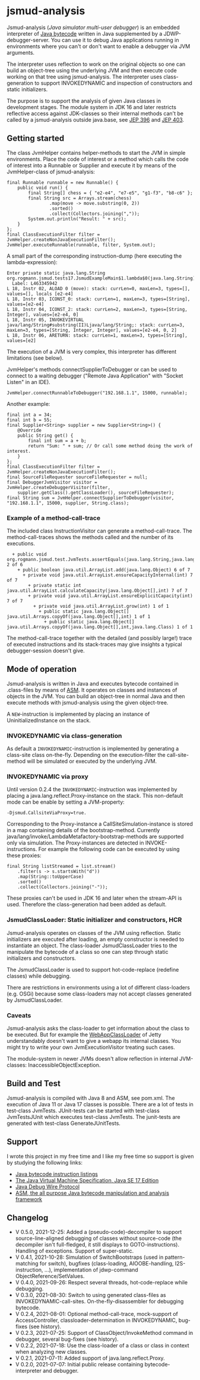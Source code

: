 # jsmud-analysis

Jsmud-analysis (_Java simulator multi-user debugger_) is an embedded interpreter of [Java bytecode](https://en.wikipedia.org/wiki/Java_bytecode) written in Java supplemented by a JDWP-debugger-server. You can use it to debug Java applications running in environments where you can't or don't want to enable a debugger via JVM arguments.

The interpreter uses reflection to work on the original objects so one can build an object-tree using the underlying JVM and then execute code working on that tree using jsmud-analysis. The interpreter uses class-generation to support INVOKEDYNAMIC and inspection of constructors and static initializers.

The purpose is to support the analysis of given Java classes in development stages. The module system in JDK 16 and later restricts reflective access against JDK-classes so their internal methods can't be called by a jsmud-analysis outside java.base, see [JEP 396](https://openjdk.java.net/jeps/396) and [JEP 403](https://openjdk.java.net/jeps/403).

## Getting started

The class JvmHelper contains helper-methods to start the JVM in simple environments. Place the code of interest or a method which calls the code of interest into a Runnable or Supplier and execute it by means of the JvmHelper-class of jsmud-analysis:

    final Runnable runnable = new Runnable() {
        public void run() {
            final String[] chess = { "e2-e4", "e7-e5", "g1-f3", "b8-c6" };
            final String src = Arrays.stream(chess)
                    .map(move -> move.substring(0, 2))
                    .sorted()
                    .collect(Collectors.joining(","));
            System.out.println("Result: " + src);
        }
    };
    final ClassExecutionFilter filter = JvmHelper.createNonJavaExecutionFilter();
    JvmHelper.executeRunnable(runnable, filter, System.out);

A small part of the corresponding instruction-dump (here executing the lambda-expression):

    Enter private static java.lang.String org.rogmann.jsmud.tests17.JsmudExampleMain$1.lambda$0(java.lang.String)
      Label: L463345942
    L 18, Instr 02, ALOAD 0 (move): stack: currLen=0, maxLen=3, types=[], values=[], locals [e2-e4]
    L 18, Instr 03, ICONST_0: stack: currLen=1, maxLen=3, types=[String], values=[e2-e4]
    L 18, Instr 04, ICONST_2: stack: currLen=2, maxLen=3, types=[String, Integer], values=[e2-e4, 0]
    L 18, Instr 05, INVOKEVIRTUAL java/lang/String#substring(II)Ljava/lang/String;: stack: currLen=3, maxLen=3, types=[String, Integer, Integer], values=[e2-e4, 0, 2]
    L 18, Instr 06, ARETURN: stack: currLen=1, maxLen=3, types=[String], values=[e2]

The execution of a JVM is very complex, this interpreter has different limitations (see below).

JvmHelper's methods connectSupplierToDebugger or can be used to connect to a waiting debugger ("Remote Java Application" with "Socket Listen" in an IDE).

    JvmHelper.connectRunnableToDebugger("192.168.1.1", 15000, runnable);

Another example:

    final int a = 34;
    final int b = 55;
    final Supplier<String> supplier = new Supplier<String>() {
        @Override
        public String get() {
            final int sum = a + b;
            return "Sum: " + sum; // Or call some method doing the work of interest.
        }
    };
    final ClassExecutionFilter filter = JvmHelper.createNonJavaExecutionFilter();
    final SourceFileRequester sourceFileRequester = null;
    final DebuggerJvmVisitor visitor = JvmHelper.createDebuggerVisitor(filter,
        supplier.getClass().getClassLoader(), sourceFileRequester);
    final String sum = JvmHelper.connectSupplierToDebugger(visitor, "192.168.1.1", 15000, supplier, String.class);

### Example of a method-call-trace
The included class InstructionVisitor can generate a method-call-trace. The method-call-traces shows the methods called and the number of its executions.

      + public void org.rogmann.jsmud.test.JvmTests.assertEquals(java.lang.String,java.lang.Object,java.lang.Object) 2 of 6
        + public boolean java.util.ArrayList.add(java.lang.Object) 6 of 7
          + private void java.util.ArrayList.ensureCapacityInternal(int) 7 of 7
            + private static int java.util.ArrayList.calculateCapacity(java.lang.Object[],int) 7 of 7
            + private void java.util.ArrayList.ensureExplicitCapacity(int) 7 of 7
              + private void java.util.ArrayList.grow(int) 1 of 1
                + public static java.lang.Object[] java.util.Arrays.copyOf(java.lang.Object[],int) 1 of 1
                  + public static java.lang.Object[] java.util.Arrays.copyOf(java.lang.Object[],int,java.lang.Class) 1 of 1

The method-call-trace together with the detailed (and possibly large!) trace of executed instructions and its stack-traces may give insights a typical debugger-session doesn't give.

## Mode of operation
Jsmud-analysis is written in Java and executes bytecode contained in .class-files by means of [ASM](https://asm.ow2.io/). It operates on classes and instances of objects in the JVM. You can build an object-tree in normal Java and then execute methods with jsmud-analysis using the given object-tree. 

A `NEW`-instruction is implemented by placing an instance of UninitializedInstance on the stack.

### INVOKEDYNAMIC via class-generation
As default a `INVOKEDYNAMIC`-instruction is implemented by generating a class-site class on-the-fly. Depending on the execution-filter the call-site-method will be simulated or executed by the underlying JVM.

### INVOKEDYNAMIC via proxy
Until version 0.2.4 the `INVOKEDYNAMIC`-instruction was implemented by placing a java.lang.reflect.Proxy-instance on the stack. This non-default mode can be enable by setting a JVM-property:

    -Djsmud.CallsiteViaProxy=true.

Corresponding to the Proxy-instance a CallSiteSimulation-instance is stored in a map containing details of the bootstrap-method. Currently java/lang/invoke/LambdaMetafactory-bootstrap-methods are supported only via simulation. The Proxy-instances are detected in INVOKE-instructions. For example the following code can be executed by using these proxies:

    final String listStreamed = list.stream()
    	.filter(s -> s.startsWith("d"))
    	.map(String::toUpperCase)
    	.sorted()
    	.collect(Collectors.joining("-"));

These proxies can't be used in JDK 16 and later when the stream-API is used. Therefore the class-generation had been added as default.

### JsmudClassLoader: Static initializer and constructors, HCR
Jsmud-analysis operates on classes of the JVM using reflection. Static initializers are executed after loading, an empty constructor is needed to instantiate an object. The class-loader JsmudClassLoader tries to the manipulate the bytecode of a class so one can step through static initializers and constructors. 

The JsmudClassLoader is used to support hot-code-replace (redefine classes) while debugging.

There are restrictions in environments using a lot of different class-loaders (e.g. OSGi) because some class-loaders may not accept classes generated by JsmudClassLoader.

### Caveats
Jsmud-analysis asks the class-loader to get information about the class to be executed. But for example the [WebAppClassLoader](https://github.com/eclipse/jetty.project/blob/jetty-9.4.42.v20210604/jetty-webapp/src/main/java/org/eclipse/jetty/webapp/WebAppClassLoader.java) of Jetty understandably doesn't want to give a webapp its internal classes. You might try to write your own JvmExecutionVisitor treating such cases.

The module-system in newer JVMs doesn't allow reflection in internal JVM-classes: InaccessibleObjectException.

## Build and Test
Jsmud-analysis is compiled with Java 8 and ASM, see pom.xml. The execution of Java 11 or Java 17 classes is possible. There are a lot of tests in test-class JvmTests. JUnit-tests can be started with test-class JvmTestsJUnit which executes test-class JvmTests. The junit-tests are generated with test-class GenerateJUnitTests.

## Support
I wrote this project in my free time and I like my free time so support is given by studying the following links: 
 * [Java bytecode instruction listings](https://en.wikipedia.org/wiki/Java_bytecode_instruction_listings)
 * [The Java Virtual Machine Specification, Java SE 17 Edition](https://docs.oracle.com/javase/specs/jvms/se17/html/index.html)
 * [Java Debug Wire Protocol](https://docs.oracle.com/javase/8/docs/technotes/guides/jpda/jdwp-spec.html)
 * [ASM, the all purpose Java bytecode manipulation and analysis framework](https://asm.ow2.io/)

## Changelog
 * V 0.5.0, 2021-12-25: Added a (pseudo-code)-decompiler to support source-line-aligned debugging of classes without source-code (the decompiler isn't full-fledged, it still displays to GOTO-instructions). Handling of exceptions. Support of super-static.
 * V 0.4.1, 2021-10-28: Simulation of SwitchBootstraps (used in pattern-matching for switch), bugfixes (class-loading, AIOOBE-handling, I2S-instruction, ...), implementation of jdwp-command ObjectReference/SetValues.
 * V 0.4.0, 2021-09-26: Respect several threads, hot-code-replace while debugging.
 * V 0.3.0, 2021-08-30: Switch to using generated class-files as INVOKEDYNAMIC-call-sites. On-the-fly-disassembler for debugging bytecode.
 * V 0.2.4, 2021-08-01: Optional method-call-trace, mock-support of AccessController, classloader-determination in INVOKEDYNAMIC, bug-fixes (see history).
 * V 0.2.3, 2021-07-25: Support of ClassObject/InvokeMethod command in debugger, several bug-fixes (see history).
 * V 0.2.2, 2021-07-18: Use the class-loader of a class or class in context when analyzing new classes.
 * V 0.2.1, 2021-07-11: Added support of java.lang.reflect.Proxy.
 * V 0.2.0, 2021-07-07: Initial public release containing bytecode-interpreter and debugger.
 